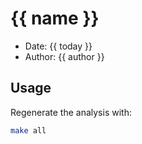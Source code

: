 # {{ name }}

* Date: {{ today }}
* Author: {{ author }}

## Usage

Regenerate the analysis with:

```bash
make all
```

